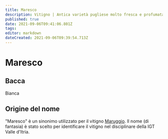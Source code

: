 ```yaml
---
title: Maresco
description: Vitigno | Antica varietà pugliese molto fresca e profumata, recuperata sull'orlo dell'estinzione.
published: true
date: 2021-09-06T09:41:06.801Z
tags: 
editor: markdown
dateCreated: 2021-09-06T09:39:54.713Z
---
```


# Maresco

## Bacca
Bianca

## Origine del nome
"Maresco" è un sinonimo utilizzato per il vitigno [Maruggio](/vitigni/maruggio). Il nome (di fantasia) è stato scelto per identificare il vitigno nel disciplinare della IGT Valle d'Itria.